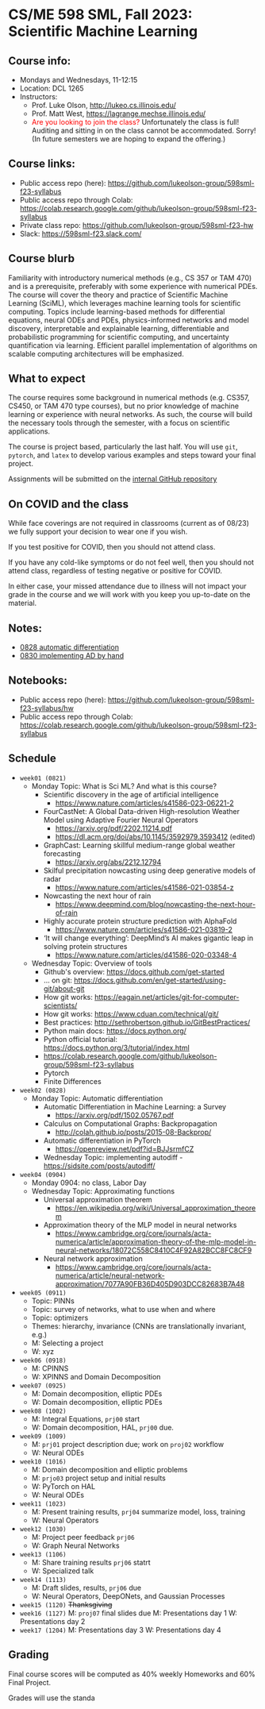 # CS/ME 598 SML, Fall 2023: Scientific Machine Learning

## Course info:
* Mondays and Wednesdays, 11-12:15
* Location: DCL 1265
* Instructors:
  * Prof. Luke Olson, http://lukeo.cs.illinois.edu/
  * Prof. Matt West, https://lagrange.mechse.illinois.edu/
  * <span style="color:red">Are you looking to join the class?</span>   Unfortunately the class is full!  Auditing and sitting in on the class cannot be accommodated.  Sorry! (In future semesters we are hoping to expand the offering.)

## Course links:
* Public access repo (here): https://github.com/lukeolson-group/598sml-f23-syllabus
* Public access repo through Colab: https://colab.research.google.com/github/lukeolson-group/598sml-f23-syllabus
* Private class repo: https://github.com/lukeolson-group/598sml-f23-hw
* Slack: https://598sml-f23.slack.com/

## Course blurb

Familiarity with introductory numerical methods (e.g., CS 357 or TAM 470) and
is a prerequisite, preferably with some experience with numerical PDEs. The
course will cover the theory and practice of Scientific Machine Learning
(SciML), which leverages machine learning tools for scientific computing.
Topics include learning-based methods for differential equations, neural ODEs
and PDEs, physics-informed networks and model discovery, interpretable and
explainable learning, differentiable and probabilistic programming for
scientific computing, and uncertainty quantification via learning. Efficient
parallel implementation of algorithms on scalable computing architectures will
be emphasized.

## What to expect

The course requires some background in numerical methods (e.g. CS357, CS450, or
TAM 470 type courses), but no prior knowledge of machine learning or experience
with neural networks.  As such, the course will build the necessary tools through
the semester, with a focus on scientific applications.

The course is project based, particularly the last half.  You will use `git`,
`pytorch`, and `latex` to develop various examples and steps toward your final
project.

Assignments will be submitted on the [internal GitHub repository](https://github.com/lukeolson-group/598sml-f23-hw)

## On COVID and the class

While face coverings are not required in classrooms (current as of 08/23) we
fully support your decision to wear one if you wish.

If you test positive for COVID, then you should not attend class.

If you have any cold-like symptoms or do not feel well, then you should not
attend class, regardless of testing negative or positive for COVID.

In either case, your missed attendance due to illness will not impact
your grade in the course and we will work with you keep you up-to-date
on the material.

## Notes:

- [0828 automatic differentiation](./lectures/598sml-0828.pdf)
- [0830 implementing AD by hand](./lectures/598sml-0830.pdf)

## Notebooks:

- Public access repo (here): https://github.com/lukeolson-group/598sml-f23-syllabus/hw
- Public access repo through Colab: https://colab.research.google.com/github/lukeolson-group/598sml-f23-syllabus

## Schedule

- `week01 (0821)`
  - Monday Topic: What is Sci ML? And what is this course?
    - Scientific discovery in the age of artificial intelligence
      - https://www.nature.com/articles/s41586-023-06221-2
    - FourCastNet: A Global Data-driven High-resolution Weather Model using Adaptive Fourier Neural Operators
      - https://arxiv.org/pdf/2202.11214.pdf
      - https://dl.acm.org/doi/abs/10.1145/3592979.3593412 (edited) 
    - GraphCast: Learning skillful medium-range global weather forecasting
      - https://arxiv.org/abs/2212.12794
    - Skilful precipitation nowcasting using deep generative models of radar
      - https://www.nature.com/articles/s41586-021-03854-z
    - Nowcasting the next hour of rain
      - https://www.deepmind.com/blog/nowcasting-the-next-hour-of-rain
    - Highly accurate protein structure prediction with AlphaFold
      - https://www.nature.com/articles/s41586-021-03819-2
    - ‘It will change everything’: DeepMind’s AI makes gigantic leap in solving protein structures
      - https://www.nature.com/articles/d41586-020-03348-4
  - Wednesday Topic: Overview of tools
      - Github's overview: https://docs.github.com/get-started
      - ... on git: https://docs.github.com/en/get-started/using-git/about-git
      - How git works: https://eagain.net/articles/git-for-computer-scientists/
      - How git works: https://www.cduan.com/technical/git/
      - Best practices: http://sethrobertson.github.io/GitBestPractices/
      - Python main docs: https://docs.python.org/
      - Python official tutorial: https://docs.python.org/3/tutorial/index.html
    - https://colab.research.google.com/github/lukeolson-group/598sml-f23-syllabus
    - Pytorch
    - Finite Differences
- `week02 (0828)`
  - Monday Topic: Automatic differentiation
      - Automatic Differentiation in Machine Learning: a Survey
          - https://arxiv.org/pdf/1502.05767.pdf
      - Calculus on Computational Graphs: Backpropagation
          - http://colah.github.io/posts/2015-08-Backprop/
      - Automatic differentiation in PyTorch
          - https://openreview.net/pdf?id=BJJsrmfCZ
    - Wednesday Topic: implementing autodiff
          - https://sidsite.com/posts/autodiff/
- `week04 (0904)`
   - Monday 0904: no class, Labor Day
   - Wednesday Topic: Approximating functions
       - Universal approximation theorem
            - https://en.wikipedia.org/wiki/Universal_approximation_theorem
       - Approximation theory of the MLP model in neural networks
            - https://www.cambridge.org/core/journals/acta-numerica/article/approximation-theory-of-the-mlp-model-in-neural-networks/18072C558C8410C4F92A82BCC8FC8CF9
        - Neural network approximation
            - https://www.cambridge.org/core/journals/acta-numerica/article/neural-network-approximation/7077A90FB36D405D903DCC82683B7A48
- `week05 (0911)`
  - Topic: PINNs
  - Topic: survey of networks, what to use when and where
  - Topic: optimizers
  - Themes: hierarchy, invariance (CNNs are translationally invariant, e.g.)
  - M: Selecting a project
  - W: xyz
- `week06 (0918)`
  - M: CPINNS
  - W: XPINNS and Domain Decomposition
- `week07 (0925)`
  - M: Domain decomposition, elliptic PDEs
  - W: Domain decomposition, elliptic PDEs
- `week08 (1002)`
  - M: Integral Equations, `prj00` start
  - W: Domain decomposition, HAL, `prj00` due.
- `week09 (1009)`
  - M: `prj01` project description due; work on `proj02` workflow
  - W: Neural ODEs
- `week10 (1016)`
  - M: Domain decomposition and elliptic problems
  - M: `prjo03` project setup and initial results
  - W: PyTorch on HAL
  - W: Neural ODEs
- `week11 (1023)`
  - M: Present training results, `prj04` summarize model, loss, training
  - W: Neural Operators
- `week12 (1030)`
  - M: Project peer feedback `prj06`
  - W: Graph Neural Networks
- `week13 (1106)`
  - M: Share training results `prj06` statrt
  - W: Specialized talk
- `week14 (1113)`
  - M: Draft slides, results, `prj06` due
  - W: Neural Operators, DeepONets, and Gaussian Processes
- `week15 (1120)` ~~Thanksgiving~~
- `week16 (1127)`
    M: `proj07` final slides due
    M: Presentations day 1
    W: Presentations day 2
- `week17 (1204)`
    M: Presentations day 3
    W: Presentations day 4

## Grading

Final course scores will be computed as 40% weekly Homeworks and 60% Final Project.

Grades will use the standa
